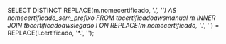 SELECT DISTINCT 
    REPLACE(m.nomecertificado, '*.', '') AS nomecertificado_sem_prefixo
FROM 
    tbcertificadoawsmanual m
INNER JOIN 
    tbcertificadoawslegado l ON REPLACE(m.nomecertificado, '*.', '') = REPLACE(l.certificado, '*.', '');
